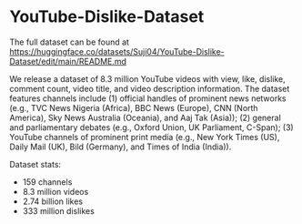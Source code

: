 # YouTube-Dislike-Dataset
The full dataset can be found at https://huggingface.co/datasets/Suji04/YouTube-Dislike-Dataset/edit/main/README.md

We release a dataset of 8.3 million YouTube videos with view, like, dislike, comment count, video title, and video description information.
The dataset features channels include 
(1) official handles of prominent news networks (e.g., TVC News Nigeria (Africa), BBC News (Europe), CNN (North America), Sky News Australia (Oceania), and Aaj Tak (Asia)); 
(2) general and parliamentary debates (e.g., Oxford Union, UK Parliament, C-Span); 
(3) YouTube channels of prominent print media (e.g., New York Times (US), Daily Mail (UK), Bild (Germany), and Times of India (India)).

Dataset stats:
- 159 channels
- 8.3 million videos
- 2.74 billion likes
- 333 million dislikes
